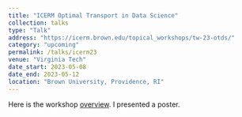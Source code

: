 ```yaml
---
title: "ICERM Optimal Transport in Data Science"
collection: talks
type: "Talk"
address: "https://icerm.brown.edu/topical_workshops/tw-23-otds/"
category: "upcoming"
permalink: /talks/icerm23
venue: "Virginia Tech"
date_start: 2023-05-08
date_end: 2023-05-12
location: "Brown University, Providence, RI"
---
```


Here is the workshop [overview](https://icerm.brown.edu/topical_workshops/tw-23-otds/#workshopoverview). I presented a poster.
